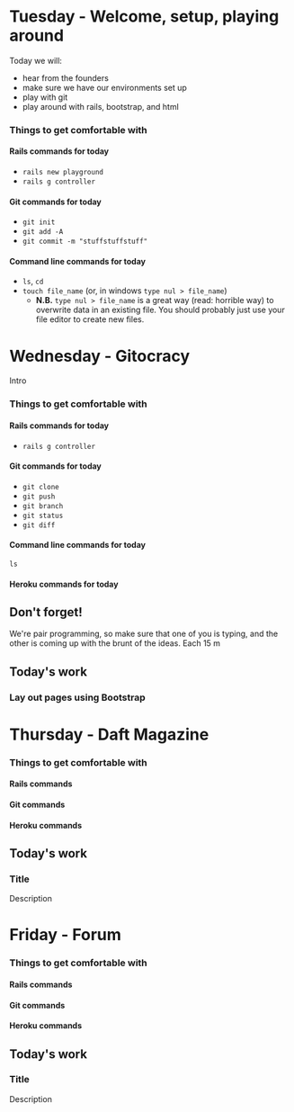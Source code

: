# Tuesday - Welcome, setup, playing around

Today we will: 

* hear from the founders
* make sure we have our environments set up
* play with git
* play around with rails, bootstrap, and html

### Things to get comfortable with

#### Rails commands for today

* `rails new playground`
* `rails g controller`

#### Git commands for today

* `git init`
* `git add -A`
* `git commit -m "stuffstuffstuff"`

#### Command line commands for today

* `ls`, `cd`
* `touch file_name` (or, in windows `type nul > file_name`)
  * **N.B.** `type nul > file_name` is a great way (read: horrible way) to overwrite data in an existing file.  You should probably just use your file editor to create new files.

# Wednesday - Gitocracy

Intro

### Things to get comfortable with

#### Rails commands for today

* `rails g controller`

#### Git commands for today

* `git clone`
* `git push`
* `git branch`
* `git status`
* `git diff`

#### Command line commands for today

`ls` 

#### Heroku commands for today

## Don't forget!

We're pair programming, so make sure that one of you is typing, and the other is coming up with the brunt of the ideas.  Each 15 m

## Today's work

###  Lay out pages using Bootstrap

# Thursday - Daft Magazine


### Things to get comfortable with

#### Rails commands

#### Git commands

#### Heroku commands

## Today's work

### Title

Description

# Friday - Forum


### Things to get comfortable with

#### Rails commands

#### Git commands

#### Heroku commands

## Today's work

### Title

Description


